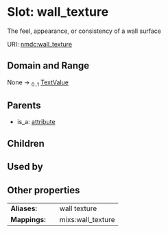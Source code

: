 
# Slot: wall_texture


The feel, appearance, or consistency of a wall surface

URI: [nmdc:wall_texture](https://microbiomedata/meta/wall_texture)


## Domain and Range

None &#8594;  <sub>0..1</sub> [TextValue](TextValue.md)

## Parents

 *  is_a: [attribute](attribute.md)

## Children


## Used by


## Other properties

|  |  |  |
| --- | --- | --- |
| **Aliases:** | | wall texture |
| **Mappings:** | | mixs:wall_texture |

